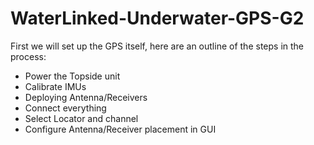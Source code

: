 # WaterLinked-Underwater-GPS-G2

First we will set up the GPS itself, here are an outline of the steps in the process:
* Power the Topside unit
* Calibrate IMUs
* Deploying Antenna/Receivers
* Connect everything
* Select Locator and channel
* Configure Antenna/Receiver placement in GUI
